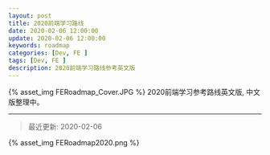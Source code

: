 ```yaml
---
layout: post
title: 2020前端学习路线
date: 2020-02-06 12:00:00
update: 2020-02-06 12:00:00
keywords: roadmap
categories: [Dev, FE ]
tags: [Dev, FE ]
description: 2020前端学习路线参考英文版
---
```


{% asset_img FERoadmap_Cover.JPG %} 
2020前端学习参考路线英文版, 中文版整理中。

<!--more-->

---

> 最近更新: 2020-02-06


<fancybox>
{% asset_img FERoadmap2020.png %}
</fancybox>